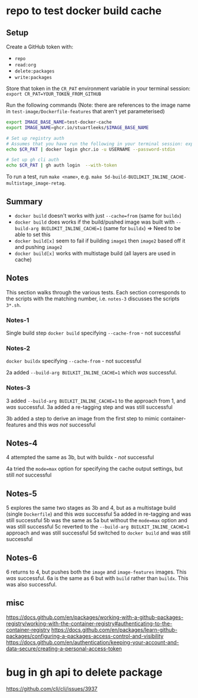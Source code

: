 # repo to test docker build cache


## Setup

Create a GitHub token with:
- `repo`
- `read:org`
- `delete:packages`
- `write:packages`

Store that token in the `CR_PAT` environment variable in your terminal session: `export CR_PAT=YOUR_TOKEN_FROM_GITHUB`

Run the following commands (Note: there are references to the image name in `test-image/Dockerfile-features` that aren't yet parameterised)

```bash
export IMAGE_BASE_NAME=test-docker-cache
export IMAGE_NAME=ghcr.io/stuartleeks/$IMAGE_BASE_NAME

# Set up registry auth
# Assumes that you have run the following in your terminal session: export CR_PAT=YOUR_TOKEN_FROM_GITHUB
echo $CR_PAT | docker login ghcr.io -u USERNAME --password-stdin

# Set up gh cli auth
echo $CR_PAT | gh auth login  --with-token
```

To run a test, run `make <name>`, e.g. `make 5d-build-BUILDKIT_INLINE_CACHE-multistage_image-retag`.


## Summary

- `docker build` doesn't works with just `--cache=from` (same for `buildx`)
- `docker build` does works if the build/pushed image was built with `--build-arg BUILDKIT_INLINE_CACHE=1` (same for `buildx`) => Need to be able to set this
- `docker build[x]` seem to fail if building `image1` then `image2` based off it and pushing `image2`
- `docker build[x]` works with multistage build (all layers are used in cache)

## Notes

This section walks through the various tests. Each section corresponds to the scripts with the matching number, i.e. `notes-3` discusses the scripts `3*.sh`.

### Notes-1

Single build step
`docker build` specifying `--cache-from` - not successful

### Notes-2

`docker buildx` specifying `--cache-from` - not successful

2a added `--build-arg BUILKIT_INLINE_CACHE=1` which _was_ successful.

### Notes-3

3 added `--build-arg BUILKIT_INLINE_CACHE=1` to the approach from 1, and _was_ successful.
3a added a re-tagging step and was still successful

3b added a step to derive an image from the first step to mimic container-features and this _was not_ successful

## Notes-4

4 attempted the same as 3b, but with buildx - _not_ successful

4a tried the `mode=max` option for specifying the cache output settings, but still _not_ successful

## Notes-5

5 explores the same two stages as 3b and 4, but as a multistage build (single `Dockerfile`) and this _was_ successful
5a added in re-tagging and was still successful
5b was the same as 5a but without the `mode=max` option and was still successful
5c reverted to the `--build-arg BUILKIT_INLINE_CACHE=1` approach and was still successful
5d switched to `docker build` and was still successful


## Notes-6

6 returns to 4, but pushes both the `image` and `image-features` images. This _was_ successful.
6a is the same as 6 but with `build` rather than `buildx`. This was also successful.


## misc


https://docs.github.com/en/packages/working-with-a-github-packages-registry/working-with-the-container-registry#authenticating-to-the-container-registry
https://docs.github.com/en/packages/learn-github-packages/configuring-a-packages-access-control-and-visibility
https://docs.github.com/en/authentication/keeping-your-account-and-data-secure/creating-a-personal-access-token


# bug in gh api to delete package
https://github.com/cli/cli/issues/3937